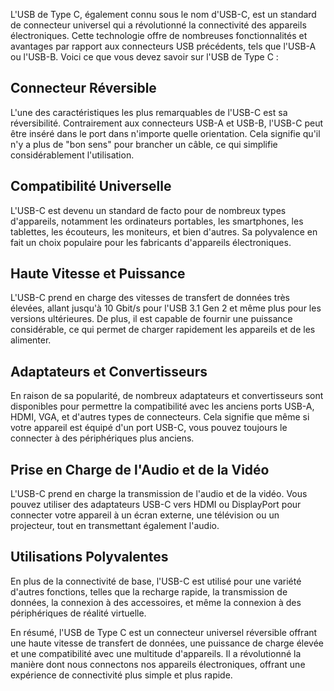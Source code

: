 
L'USB de Type C, également connu sous le nom d'USB-C, est un standard de connecteur universel qui a révolutionné la connectivité des appareils électroniques. Cette technologie offre de nombreuses fonctionnalités et avantages par rapport aux connecteurs USB précédents, tels que l'USB-A ou l'USB-B. Voici ce que vous devez savoir sur l'USB de Type C :

## Connecteur Réversible

L'une des caractéristiques les plus remarquables de l'USB-C est sa réversibilité. Contrairement aux connecteurs USB-A et USB-B, l'USB-C peut être inséré dans le port dans n'importe quelle orientation. Cela signifie qu'il n'y a plus de "bon sens" pour brancher un câble, ce qui simplifie considérablement l'utilisation.

## Compatibilité Universelle

L'USB-C est devenu un standard de facto pour de nombreux types d'appareils, notamment les ordinateurs portables, les smartphones, les tablettes, les écouteurs, les moniteurs, et bien d'autres. Sa polyvalence en fait un choix populaire pour les fabricants d'appareils électroniques.

## Haute Vitesse et Puissance

L'USB-C prend en charge des vitesses de transfert de données très élevées, allant jusqu'à 10 Gbit/s pour l'USB 3.1 Gen 2 et même plus pour les versions ultérieures. De plus, il est capable de fournir une puissance considérable, ce qui permet de charger rapidement les appareils et de les alimenter.

## Adaptateurs et Convertisseurs

En raison de sa popularité, de nombreux adaptateurs et convertisseurs sont disponibles pour permettre la compatibilité avec les anciens ports USB-A, HDMI, VGA, et d'autres types de connecteurs. Cela signifie que même si votre appareil est équipé d'un port USB-C, vous pouvez toujours le connecter à des périphériques plus anciens.

## Prise en Charge de l'Audio et de la Vidéo

L'USB-C prend en charge la transmission de l'audio et de la vidéo. Vous pouvez utiliser des adaptateurs USB-C vers HDMI ou DisplayPort pour connecter votre appareil à un écran externe, une télévision ou un projecteur, tout en transmettant également l'audio.

## Utilisations Polyvalentes

En plus de la connectivité de base, l'USB-C est utilisé pour une variété d'autres fonctions, telles que la recharge rapide, la transmission de données, la connexion à des accessoires, et même la connexion à des périphériques de réalité virtuelle.

En résumé, l'USB de Type C est un connecteur universel réversible offrant une haute vitesse de transfert de données, une puissance de charge élevée et une compatibilité avec une multitude d'appareils. Il a révolutionné la manière dont nous connectons nos appareils électroniques, offrant une expérience de connectivité plus simple et plus rapide.